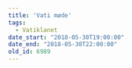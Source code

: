 ```yaml
---
title: 'Vati møde'
tags:
  - Vatiklanet
date_start: "2018-05-30T19:00:00"
date_end: "2018-05-30T22:00:00"
old_id: 6989
---
```

